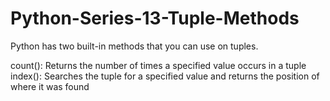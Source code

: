 # Python-Series-13-Tuple-Methods

Python has two built-in methods that you can use on tuples.<br>

count():	Returns the number of times a specified value occurs in a tuple<br>
index(): 	Searches the tuple for a specified value and returns the position of where it was found
